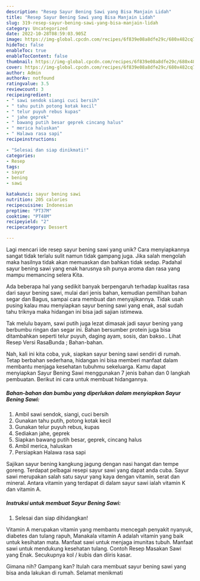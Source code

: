 ```yaml
---
description: "Resep Sayur Bening Sawi yang Bisa Manjain Lidah"
title: "Resep Sayur Bening Sawi yang Bisa Manjain Lidah"
slug: 319-resep-sayur-bening-sawi-yang-bisa-manjain-lidah
category: Uncategorized
date: 2022-10-28T08:59:03.905Z
image: https://img-global.cpcdn.com/recipes/6f839e08a8dfe29c/680x482cq70/sayur-bening-sawi-foto-resep-utama.jpg
hideToc: false
enableToc: true
enableTocContent: false
thumbnail: https://img-global.cpcdn.com/recipes/6f839e08a8dfe29c/680x482cq70/sayur-bening-sawi-foto-resep-utama.jpg
cover: https://img-global.cpcdn.com/recipes/6f839e08a8dfe29c/680x482cq70/sayur-bening-sawi-foto-resep-utama.jpg
author: Admin
authorAv: notfound
ratingvalue: 3.5
reviewcount: 3
recipeingredient:
- " sawi sendok siangi cuci bersih"
- " tahu putih potong kotak kecil"
- " telur puyuh rebus kupas"
- " jahe geprek"
- " bawang putih besar geprek cincang halus"
- " merica haluskan"
- " Halawa rasa sapi"
recipeinstructions:

- "Selesai dan siap dinikmati!"
categories:
- Resep
tags:
- sayur
- bening
- sawi

katakunci: sayur bening sawi 
nutrition: 205 calories
recipecuisine: Indonesian
preptime: "PT37M"
cooktime: "PT48M"
recipeyield: "2"
recipecategory: Dessert

---
```





Lagi mencari ide resep sayur bening sawi yang unik? Cara menyiapkannya sangat tidak terlalu sulit namun tidak gampang juga. Jika salah mengolah maka hasilnya tidak akan memuaskan dan bahkan tidak sedap. Padahal sayur bening sawi yang enak harusnya sih punya aroma dan rasa yang mampu memancing selera Kita.





Ada beberapa hal yang sedikit banyak berpengaruh terhadap kualitas rasa dari sayur bening sawi, mulai dari jenis bahan, kemudian pemilihan bahan segar dan Bagus, sampai cara membuat dan menyajikannya. Tidak usah pusing kalau mau menyiapkan sayur bening sawi yang enak,      asal sudah tahu triknya maka hidangan ini bisa jadi sajian istimewa.














Tak melulu bayam, sawi putih juga lezat dimasak jadi sayur bening yang berbumbu ringan dan segar ini. Bahan bersumber protein juga bisa ditambahkan seperti telur puyuh, daging ayam, sosis, dan bakso.. Lihat Resep Versi RasaBunda ; Bahan-bahan.






Nah, kali ini kita coba, yuk, siapkan sayur bening sawi sendiri di rumah. Tetap berbahan sederhana, hidangan ini bisa memberi manfaat dalam membantu menjaga kesehatan tubuhmu sekeluarga. Kamu dapat menyiapkan Sayur Bening Sawi menggunakan 7 jenis bahan dan 0 langkah pembuatan. Berikut ini cara untuk membuat hidangannya.

<!--inarticleads1-->

##### Bahan-bahan dan bumbu yang diperlukan dalam menyiapkan Sayur Bening Sawi:

1. Ambil  sawi sendok, siangi, cuci bersih
1. Gunakan  tahu putih, potong kotak kecil
1. Gunakan  telur puyuh rebus, kupas
1. Sediakan  jahe, geprek
1. Siapkan  bawang putih besar, geprek, cincang halus
1. Ambil  merica, haluskan
1. Persiapkan  Halawa rasa sapi


Sajikan sayur bening kangkung jagung dengan nasi hangat dan tempe goreng. Terdapat pelbagai resepi sayur sawi yang dapat anda cuba. Sayur sawi merupakan salah satu sayur yang kaya dengan vitamin, serat dan mineral. Antara vitamin yang terdapat di dalam sayur sawi ialah vitamin K dan vitamin A. 

<!--inarticleads2-->

##### Instruksi untuk membuat Sayur Bening Sawi:


1. Selesai dan siap dihidangkan!

Vitamin A merupakan vitamin yang membantu mencegah penyakit nyanyuk, diabetes dan tulang rapuh, Manakala vitamin A adalah vitamin yang baik untuk kesihatan mata. Manfaat sawi untuk menjaga imunitas tubuh. Manfaat sawi untuk mendukung kesehatan tulang. Contoh Resep Masakan Sawi yang Enak. Secukupnya kol / kubis dan diiris kasar. 

Gimana nih? Gampang kan? Itulah cara membuat sayur bening sawi yang bisa anda lakukan di rumah. Selamat menikmati
